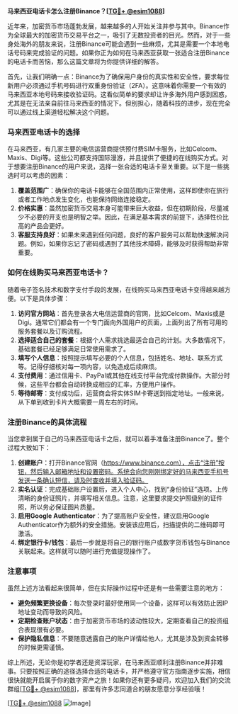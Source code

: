 **马来西亚电话卡怎么注册Binance？[[TG💪+ @esim1088](https://t.me/s/esim1088)]**

近年来，加密货币市场蓬勃发展，越来越多的人开始关注并参与其中。Binance作为全球最大的加密货币交易平台之一，吸引了无数投资者的目光。然而，对于一些身处海外的朋友来说，注册Binance可能会遇到一些麻烦，尤其是需要一个本地电话号码来完成验证的问题。如果你正为如何在马来西亚获取一张适合注册Binance的电话卡而苦恼，那么这篇文章将为你提供详细的解答。

首先，让我们明确一点：Binance为了确保用户身份的真实性和安全性，要求每位新用户必须通过手机号码进行双重身份验证（2FA）。这意味着你需要一个有效的马来西亚本地号码来接收验证码。这看似简单的要求却让许多海外用户感到困惑，尤其是在无法亲自前往马来西亚的情况下。但别担心，随着科技的进步，现在完全可以通过线上渠道轻松解决这个问题。

### 马来西亚电话卡的选择

在马来西亚，有几家主要的电信运营商提供预付费SIM卡服务，比如Celcom、Maxis、Digi等。这些公司都支持国际漫游，并且提供了便捷的在线购买方式。对于想要注册Binance的用户来说，选择一张合适的电话卡至关重要。以下是一些挑选时可以考虑的因素：

1. **覆盖范围广**：确保你的电话卡能够在全国范围内正常使用，这样即使你在旅行或者工作地点发生变化，也能保持网络连接稳定。
2. **价格实惠**：虽然加密货币交易本身可能带来巨大收益，但在初期阶段，尽量减少不必要的开支也是明智之举。因此，在满足基本需求的前提下，选择性价比高的产品会更好。
3. **客服支持良好**：如果未来遇到任何问题，良好的客户服务可以帮助快速解决问题。例如，如果你忘记了密码或遇到了其他技术障碍，能够及时获得帮助非常重要。

### 如何在线购买马来西亚电话卡？

随着电子签名技术和数字支付手段的发展，在线购买马来西亚电话卡变得越来越方便。以下是具体步骤：

1. **访问官方网站**：首先登录各大电信运营商的官网，比如Celcom、Maxis或是Digi。通常它们都会有一个专门面向外国用户的页面，上面列出了所有可用的服务套餐以及订购流程。
2. **选择适合自己的套餐**：根据个人需求挑选最适合自己的计划。大多数情况下，基础套餐已经足够满足日常使用需求了。
3. **填写个人信息**：按照提示填写必要的个人信息，包括姓名、地址、联系方式等。记得仔细核对每一项内容，以免造成后续麻烦。
4. **支付费用**：通过信用卡、PayPal或其他在线支付平台完成付款操作。大部分时候，这些平台都会自动转换成相应的汇率，方便用户操作。
5. **等待邮寄**：支付成功后，运营商会将实体SIM卡寄送到指定地址。一般来说，从下单到收到卡片大概需要一周左右的时间。

### 注册Binance的具体流程

当您拿到属于自己的马来西亚电话卡之后，就可以着手准备注册Binance了。整个过程大致如下：

1. **创建账户**：打开Binance官网（https://www.binance.com），点击“注册”按钮，然后输入邮箱地址和设置密码。系统会向您刚刚绑定好的马来西亚手机号发送一条确认短信，请及时查收并填入验证码。
2. **实名认证**：完成基础账户设置后，进入个人中心，找到“身份验证”选项。上传清晰的身份证照片，并填写相关信息。注意，这里要求提交护照级别的证件照，所以务必保证图片质量。
3. **启用Google Authenticator**：为了提高账户安全性，建议启用Google Authenticator作为额外的安全措施。安装该应用后，扫描提供的二维码即可激活。
4. **绑定银行卡/钱包**：最后一步就是将自己的银行账户或数字货币钱包与Binance关联起来。这样就可以随时进行充值提现操作了。

### 注意事项

虽然上述方法看起来很简单，但在实际操作过程中还是有一些需要注意的地方：

- **避免频繁更换设备**：每次登录时最好使用同一个设备，这样可以有效防止因IP地址变动而导致的风险。
- **定期检查账户状态**：由于加密货币市场的波动性较大，定期查看自己的投资组合表现很有必要。
- **保护隐私信息**：不要随意透露自己的账户详情给他人，尤其是涉及到资金转移的时候更需谨慎。

综上所述，无论你是初学者还是资深玩家，在马来西亚顺利注册Binance并非难事。只要按照正确的途径选择合适的电话卡，并严格遵守官方指南逐步实施，相信很快就能开启属于你的数字资产之旅！如果你还有更多疑问，欢迎加入我们的交流群组[[TG💪+ @esim1088](https://t.me/s/esim1088)]，那里有许多志同道合的朋友愿意分享经验哦！

[[TG💪+ @esim1088](https://t.me/s/esim1088) ![Image](https://i.postimg.cc/4NQfJmqS/Snipaste-2025-05-13-00-14-12.png)]